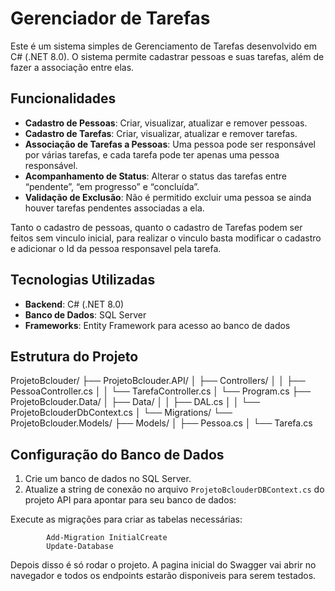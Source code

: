 # Gerenciador de Tarefas

Este é um sistema simples de Gerenciamento de Tarefas desenvolvido em C# (.NET 8.0). O sistema permite cadastrar pessoas e suas tarefas, além de fazer a associação entre elas. 

## Funcionalidades

- **Cadastro de Pessoas**: Criar, visualizar, atualizar e remover pessoas.
- **Cadastro de Tarefas**: Criar, visualizar, atualizar e remover tarefas.
- **Associação de Tarefas a Pessoas**: Uma pessoa pode ser responsável por várias tarefas, e cada tarefa pode ter apenas uma pessoa responsável.
- **Acompanhamento de Status**: Alterar o status das tarefas entre “pendente”, “em progresso” e “concluída”.
- **Validação de Exclusão**: Não é permitido excluir uma pessoa se ainda houver tarefas pendentes associadas a ela.

Tanto o cadastro de pessoas, quanto o cadastro de Tarefas podem ser feitos sem vinculo inicial, para realizar o vinculo basta modificar o cadastro e adicionar o Id da pessoa responsavel pela tarefa.

## Tecnologias Utilizadas

- **Backend**: C# (.NET 8.0)
- **Banco de Dados**: SQL Server
- **Frameworks**: Entity Framework para acesso ao banco de dados

## Estrutura do Projeto

ProjetoBclouder/
├── ProjetoBclouder.API/
│   ├── Controllers/
│   │   ├── PessoaController.cs
│   │   └── TarefaController.cs
│   └── Program.cs
├── ProjetoBclouder.Data/
│   ├── Data/
│   │   ├── DAL.cs
│   │   └── ProjetoBclouderDbContext.cs
│   └── Migrations/
└── ProjetoBclouder.Models/
    ├── Models/
    │   ├── Pessoa.cs
    │   └── Tarefa.cs

## Configuração do Banco de Dados

1. Crie um banco de dados no SQL Server.
2. Atualize a string de conexão no arquivo `ProjetoBclouderDBContext.cs` do projeto API para apontar para seu banco de dados:

Execute as migrações para criar as tabelas necessárias:

            Add-Migration InitialCreate
            Update-Database

Depois disso é só rodar o projeto.
A pagina inicial do Swagger vai abrir no navegador e todos os endpoints estarão disponiveis para serem testados.
